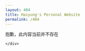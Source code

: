```yaml
---
layout: 404
title: Haiyung's Personal Website
permalink: /404
---
```


<div class="main-container">
    <div class="sadFace">
        <div class="face">
            <div class="edgeTop"></div>
            <div class="edgeRight"></div>
            <div class="edgeBottom"></div>
            <div class="edgeLeft"></div>
            <div class="eye eyeLeft"></div>
            <div class="eye eyeRight"></div>
            <div class="nose"></div>
            <div class="mouth"></div>
        </div>
        <div class="shadow"></div>
    </div>
    <div class="content">
        <div class="tip">抱歉，此内容当前并不存在</div>
        <div id="autoJump"></div>
        
    </div>
</div>